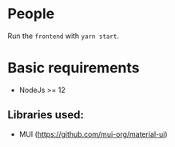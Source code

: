 # People

Run the `frontend` with `yarn start`.

# Basic requirements

- NodeJs >= 12

## Libraries used:

- MUI (https://github.com/mui-org/material-ui)
